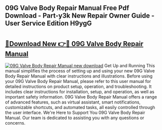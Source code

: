 ## 09G Valve Body Repair Manual Free Pdf Download - Part-y3k New Repair Owner Guide - User Service Edition H9ygG

# <h2><a href="http://bc81833.oget.top/?id=09G+Valve+Body+Repair+Manual">🔗Download New 👉🔴 09G Valve Body Repair Manual</a></h2>

[![09G Valve Body Repair Manual new download](https://i.imgur.com/5g1atiW.png)](http://bc81833.oget.top/?id=09G+Valve+Body+Repair+Manual)
Get Up and Running This manual simplifies the process of setting up and using your new 09G Valve Body Repair Manual with clear instructions and illustrations. Before using your 09G Valve Body Repair Manual, please refer to this user manual for detailed instructions on product setup, operation, and troubleshooting. It includes clear instructions for installation, setup, and operation, as well as important safety information. 09G Valve Body Repair Manual offers a range of advanced features, such as virtual assistant, smart notifications, customizable shortcuts, and automated tasks, all easily controlled through the user interface. We're Here to Support You 09G Valve Body Repair Manual. Our team is dedicated to assisting you with any questions or concerns.
